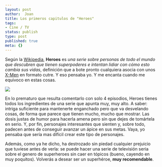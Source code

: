 ```yaml
---
layout: post
author:  Joan
title: Los primeros capitulos de "Heroes"
tags:
- Cine / TV
status: publish
type: post
published: true
meta: {}
---
```

Según la <a href="http://es.wikipedia.org/wiki/Heroes">Wikipedia</a>, <strong>Heroes</strong> es <em>una serie sobre personas de todo el mundo que descubren que tienen superpoderes e intentan lidiar con cómo esto cambia sus vidas</em>, definición que a bote pronto cualquiera asocia con unos <a href="http://es.wikipedia.org/wiki/X-Men">X-Men</a> en formato cutre. Y eso pensaba yo. Y me encanta cuando me equivoco en estas cosas.

<img class="center noborder" src="http://www.lerion.com/blog/images/heroes.jpg" />

En lo prematuro que resulta comentarlo con solo 4 episodios, Heroes tienes todos los ingredientes de una serie que apunta muy, muy alto. A saber: intriga suficiente para mantenerte enganchado pero que va desvelando cosas, de forma que parece que tienen mucho, mucho que mostrar. Las dosis justas de humor para hacerla amena pero sin que dejes de tomártela en serio. Y, por fin, personajes interesantes que sienten y, sobre todo, padecen antes de conseguir avanzar un ápice en sus metas. Vaya, yo pensaba que sería mas difícil crear este tipo de personajes.

Además, como ya he dicho, ha destrozado sin piedad cualquier prejuicio que tuviese antes de verla: se puede hacer una serie de televisión seria sobre el genero de superheroes sin caer en tópicos (bueno, cayendo en muy poquitos). Volverás a desear ser un superhéroe, <strong>muy recomendable</strong>.
